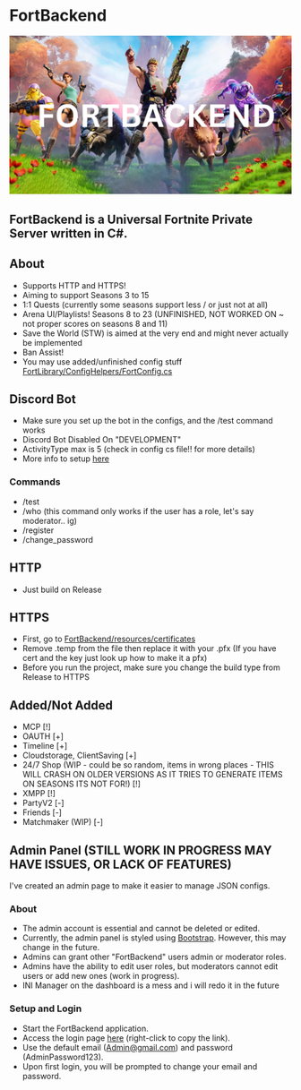 # FortBackend

<div align=center>
  <img src="/assets/FORTBACKEND.png" alt="worst image ever">
</div>

## FortBackend is a Universal Fortnite Private Server written in C#.

## About
- Supports HTTP and HTTPS!
- Aiming to support Seasons 3 to 15
- 1:1 Quests (currently some seasons support less / or just not at all)
- Arena UI/Playlists! Seasons 8 to 23 (UNFINISHED, NOT WORKED ON ~ not proper scores on seasons 8 and 11)
- Save the World (STW) is aimed at the very end and might never actually be implemented
- Ban Assist!
- You may use added/unfinished config stuff [FortLibrary/ConfigHelpers/FortConfig.cs](https://github.com/zinx28/FortBackend/blob/main/FortLibrary/ConfigHelpers/FortConfig.cs)

## Discord Bot
- Make sure you set up the bot in the configs, and the /test command works
- Discord Bot Disabled On "DEVELOPMENT"
- ActivityType max is 5 (check in config cs file!! for more details)
- More info to setup [here](https://github.com/zinx28/FortBackend/blob/main/DiscordBotSetup.md)

### Commands
- /test
- /who (this command only works if the user has a role, let's say moderator.. ig)
- /register
- /change_password

## HTTP
- Just build on Release

## HTTPS
- First, go to [FortBackend/resources/certificates](https://github.com/zinx28/FortBackend/tree/main/FortBackend/Resources/Certificates)
- Remove .temp from the file then replace it with your .pfx (If you have cert and the key just look up how to make it a pfx)
- Before you run the project, make sure you change the build type from Release to HTTPS

## Added/Not Added 
- MCP [!]
- OAUTH [+]
- Timeline [+]
- Cloudstorage, ClientSaving [+]
- 24/7 Shop (WIP - could be so random, items in wrong places - THIS WILL CRASH ON OLDER VERSIONS AS IT TRIES TO GENERATE ITEMS ON SEASONS ITS NOT FOR!) [!]
- XMPP [!]
- PartyV2 [-]
- Friends [-]
- Matchmaker (WIP) [-]

## Admin Panel (STILL WORK IN PROGRESS MAY HAVE ISSUES, OR LACK OF FEATURES)
I've created an admin page to make it easier to manage JSON configs.

### About
- The admin account is essential and cannot be deleted or edited.
- Currently, the admin panel is styled using [Bootstrap](https://getbootstrap.com). However, this may change in the future.
- Admins can grant other "FortBackend" users admin or moderator roles.
- Admins have the ability to edit user roles, but moderators cannot edit users or add new ones (work in progress).
- INI Manager on the dashboard is a mess and i will redo it in the future

### Setup and Login
- Start the FortBackend application.
- Access the login page [here](http://127.0.0.1:1111/admin/login) (right-click to copy the link).
- Use the default email (Admin@gmail.com) and password (AdminPassword123).
- Upon first login, you will be prompted to change your email and password. 
